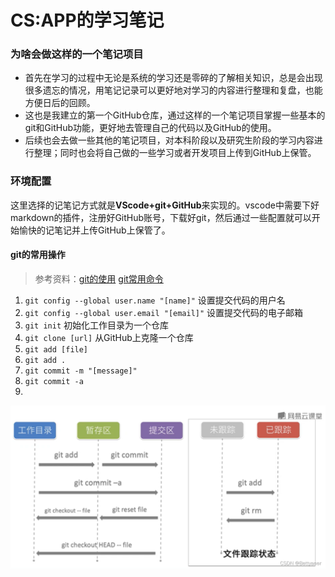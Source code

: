 # CS:APP的学习笔记

### 为啥会做这样的一个笔记项目
+ 首先在学习的过程中无论是系统的学习还是零碎的了解相关知识，总是会出现很多遗忘的情况，用笔记记录可以更好地对学习的内容进行整理和复盘，也能方便日后的回顾。
+ 这也是我建立的第一个GitHub仓库，通过这样的一个笔记项目掌握一些基本的git和GitHub功能，更好地去管理自己的代码以及GitHub的使用。
+ 后续也会去做一些其他的笔记项目，对本科阶段以及研究生阶段的学习内容进行整理；同时也会将自己做的一些学习或者开发项目上传到GitHub上保管。

### 环境配置
这里选择的记笔记方式就是**VScode+git+GitHub**来实现的。vscode中需要下好markdown的插件，注册好GitHub账号，下载好git，然后通过一些配置就可以开始愉快的记笔记并上传GitHub上保管了。

#### git的常用操作
>参考资料：[git的使用](https://zhuanlan.zhihu.com/p/369486197)   [git常用命令](https://blog.csdn.net/weixin_67585820/article/details/123554416)

1. `git config --global user.name "[name]"` 设置提交代码的用户名
2. `git config --global user.email "[email]"` 设置提交代码的电子邮箱
3. `git init` 初始化工作目录为一个仓库
4. `git clone [url]` 从GitHub上克隆一个仓库
5. `git add [file]` 
6. `git add .`
7. `git commit -m "[message]"`
8. `git commit -a`
9.  

![](pic/2022-06-29-21-49-46.png)
